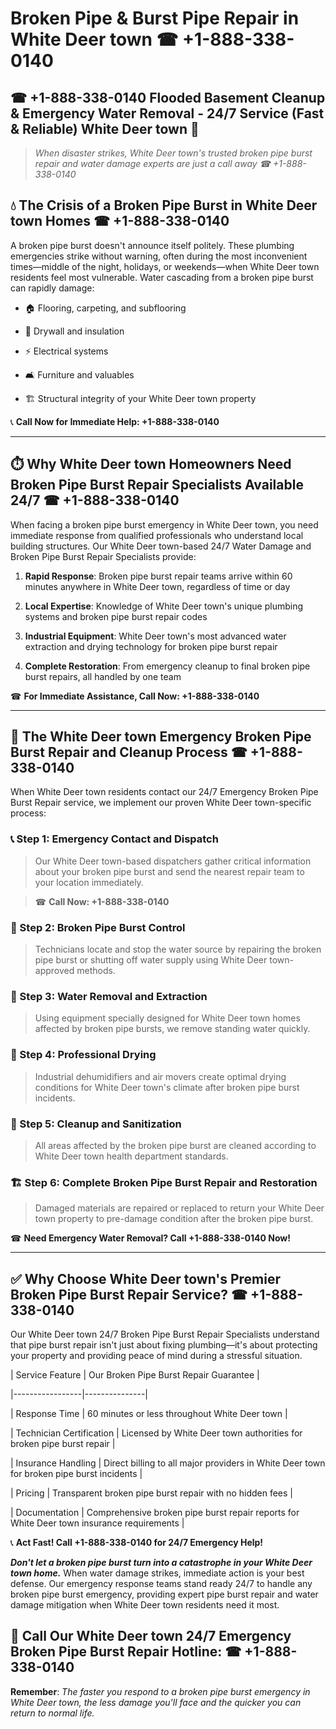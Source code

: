 # Broken Pipe & Burst Pipe Repair in White Deer town ☎ +1-888-338-0140  
## ☎ +1-888-338-0140 Flooded Basement Cleanup & Emergency Water Removal - 24/7 Service (Fast & Reliable) White Deer town 🚨  

> *When disaster strikes, White Deer town's trusted broken pipe burst repair and water damage experts are just a call away ☎ +1-888-338-0140*  

## 💧 The Crisis of a Broken Pipe Burst in White Deer town Homes ☎ +1-888-338-0140  

A broken pipe burst doesn't announce itself politely. These plumbing emergencies strike without warning, often during the most inconvenient times—middle of the night, holidays, or weekends—when White Deer town residents feel most vulnerable. Water cascading from a broken pipe burst can rapidly damage:  

* 🏠 Flooring, carpeting, and subflooring  
* 🧱 Drywall and insulation  
* ⚡ Electrical systems  
* 🛋️ Furniture and valuables  
* 🏗️ Structural integrity of your White Deer town property  

📞 **Call Now for Immediate Help: +1-888-338-0140**  

---  

## ⏱️ Why White Deer town Homeowners Need Broken Pipe Burst Repair Specialists Available 24/7 ☎ +1-888-338-0140  

When facing a broken pipe burst emergency in White Deer town, you need immediate response from qualified professionals who understand local building structures. Our White Deer town-based 24/7 Water Damage and Broken Pipe Burst Repair Specialists provide:  

1. **Rapid Response**: Broken pipe burst repair teams arrive within 60 minutes anywhere in White Deer town, regardless of time or day  
2. **Local Expertise**: Knowledge of White Deer town's unique plumbing systems and broken pipe burst repair codes  
3. **Industrial Equipment**: White Deer town's most advanced water extraction and drying technology for broken pipe burst repair  
4. **Complete Restoration**: From emergency cleanup to final broken pipe burst repairs, all handled by one team  

☎ **For Immediate Assistance, Call Now: +1-888-338-0140**  

---  

## 🔧 The White Deer town Emergency Broken Pipe Burst Repair and Cleanup Process ☎ +1-888-338-0140  

When White Deer town residents contact our 24/7 Emergency Broken Pipe Burst Repair service, we implement our proven White Deer town-specific process:  

### 📞 Step 1: Emergency Contact and Dispatch  
> Our White Deer town-based dispatchers gather critical information about your broken pipe burst and send the nearest repair team to your location immediately.  
> ☎ **Call Now: +1-888-338-0140**  

### 🚿 Step 2: Broken Pipe Burst Control  
> Technicians locate and stop the water source by repairing the broken pipe burst or shutting off water supply using White Deer town-approved methods.  

### 🌊 Step 3: Water Removal and Extraction  
> Using equipment specially designed for White Deer town homes affected by broken pipe bursts, we remove standing water quickly.  

### 💨 Step 4: Professional Drying  
> Industrial dehumidifiers and air movers create optimal drying conditions for White Deer town's climate after broken pipe burst incidents.  

### 🧼 Step 5: Cleanup and Sanitization  
> All areas affected by the broken pipe burst are cleaned according to White Deer town health department standards.  

### 🏗️ Step 6: Complete Broken Pipe Burst Repair and Restoration  
> Damaged materials are repaired or replaced to return your White Deer town property to pre-damage condition after the broken pipe burst.  

☎ **Need Emergency Water Removal? Call +1-888-338-0140 Now!**  

---  

## ✅ Why Choose White Deer town's Premier Broken Pipe Burst Repair Service? ☎ +1-888-338-0140  

Our White Deer town 24/7 Broken Pipe Burst Repair Specialists understand that pipe burst repair isn't just about fixing plumbing—it's about protecting your property and providing peace of mind during a stressful situation.  

| Service Feature | Our Broken Pipe Burst Repair Guarantee |  
|-----------------|---------------|  
| Response Time | 60 minutes or less throughout White Deer town |  
| Technician Certification | Licensed by White Deer town authorities for broken pipe burst repair |  
| Insurance Handling | Direct billing to all major providers in White Deer town for broken pipe burst incidents |  
| Pricing | Transparent broken pipe burst repair with no hidden fees |  
| Documentation | Comprehensive broken pipe burst repair reports for White Deer town insurance requirements |  

📞 **Act Fast! Call +1-888-338-0140 for 24/7 Emergency Help!**  

***Don't let a broken pipe burst turn into a catastrophe in your White Deer town home.*** When water damage strikes, immediate action is your best defense. Our emergency response teams stand ready 24/7 to handle any broken pipe burst emergency, providing expert pipe burst repair and water damage mitigation when White Deer town residents need it most.  

## 📱 Call Our White Deer town 24/7 Emergency Broken Pipe Burst Repair Hotline: ☎ +1-888-338-0140  

**Remember**: *The faster you respond to a broken pipe burst emergency in White Deer town, the less damage you'll face and the quicker you can return to normal life.*